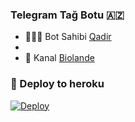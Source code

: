 ### Telegram Tağ Botu 🇦🇿

- 👨🏻‍💻 Bot Sahibi [Qadir](https://t.me/nesirovqadirofficiall)
-
- 🔮 Kanal [Biolande](https://t.me/biolande)

### 🚀 Deploy to heroku
[![Deploy](https://www.herokucdn.com/deploy/button.svg)](https://heroku.com/deploy?template=https://github.com/Qadirnesirov/QadirTagBotu)
